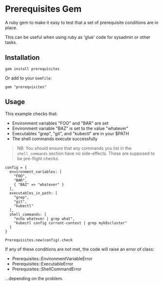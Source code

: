 # Prerequisites Gem

A ruby gem to make it easy to test that a set of prerequisite conditions are in place.

This can be useful when using ruby as 'glue' code for sysadmin or other tasks.

## Installation

```
gem install prerequisites
```

Or add to your `Gemfile`:

```
gem "prerequisites"
```

## Usage

This example checks that:

* Environment variables "FOO" and "BAR" are set
* Environment variable "BAZ" is set to the value "whatever"
* Executables "grep", "git", and "kubectl" are in your $PATH
* The shell commands execute successfully

> NB: You should ensure that any commands you list in the `shell_commands` section have no side-effects. These are supposed to be pre-flight checks.

```
config = {
  environment_variables: [
    "FOO",
    "BAR",
    { "BAZ" => "whatever" }
  ],
  executables_in_path: [
    "grep",
    "git",
    "kubectl"
  ],
  shell_commands: [
    "echo whatever | grep what",
    "kubectl config current-context | grep myk8scluster"
  ]
}

Prerequisites.new(config).check
```

If any of these conditions are not met, the code will raise an error of class:

* Prerequisites::EnvironmentVariableError
* Prerequisites::ExecutableError
* Prerequisites::ShellCommandError

...depending on the problem.

